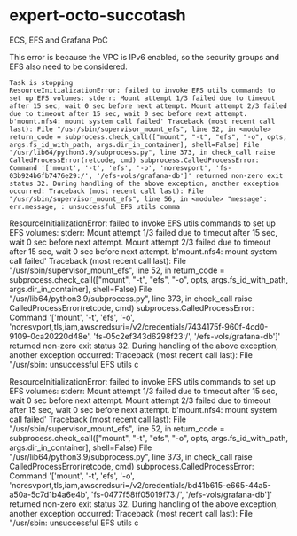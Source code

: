 # expert-octo-succotash
ECS, EFS and Grafana PoC


This error is because the VPC is IPv6 enabled, so the security groups and EFS also need to be considered.

```
Task is stopping
ResourceInitializationError: failed to invoke EFS utils commands to set up EFS volumes: stderr: Mount attempt 1/3 failed due to timeout after 15 sec, wait 0 sec before next attempt. Mount attempt 2/3 failed due to timeout after 15 sec, wait 0 sec before next attempt. b'mount.nfs4: mount system call failed' Traceback (most recent call last): File "/usr/sbin/supervisor_mount_efs", line 52, in <module> return_code = subprocess.check_call(["mount", "-t", "efs", "-o", opts, args.fs_id_with_path, args.dir_in_container], shell=False) File "/usr/lib64/python3.9/subprocess.py", line 373, in check_call raise CalledProcessError(retcode, cmd) subprocess.CalledProcessError: Command '['mount', '-t', 'efs', '-o', 'noresvport', 'fs-03b924b6fb7476e29:/', '/efs-vols/grafana-db']' returned non-zero exit status 32. During handling of the above exception, another exception occurred: Traceback (most recent call last): File "/usr/sbin/supervisor_mount_efs", line 56, in <module> "message": err.message, : unsuccessful EFS utils comma
```

ResourceInitializationError: failed to invoke EFS utils commands to set up EFS volumes: stderr: Mount attempt 1/3 failed due to timeout after 15 sec, wait 0 sec before next attempt. Mount attempt 2/3 failed due to timeout after 15 sec, wait 0 sec before next attempt. b'mount.nfs4: mount system call failed' Traceback (most recent call last): File "/usr/sbin/supervisor_mount_efs", line 52, in <module> return_code = subprocess.check_call(["mount", "-t", "efs", "-o", opts, args.fs_id_with_path, args.dir_in_container], shell=False) File "/usr/lib64/python3.9/subprocess.py", line 373, in check_call raise CalledProcessError(retcode, cmd) subprocess.CalledProcessError: Command '['mount', '-t', 'efs', '-o', 'noresvport,tls,iam,awscredsuri=/v2/credentials/7434175f-960f-4cd0-9109-0ca20220d48e', 'fs-05c2ef343d6298f23:/', '/efs-vols/grafana-db']' returned non-zero exit status 32. During handling of the above exception, another exception occurred: Traceback (most recent call last): File "/usr/sbin: unsuccessful EFS utils c


ResourceInitializationError: failed to invoke EFS utils commands to set up EFS volumes: stderr: Mount attempt 1/3 failed due to timeout after 15 sec, wait 0 sec before next attempt. Mount attempt 2/3 failed due to timeout after 15 sec, wait 0 sec before next attempt. b'mount.nfs4: mount system call failed' Traceback (most recent call last): File "/usr/sbin/supervisor_mount_efs", line 52, in <module> return_code = subprocess.check_call(["mount", "-t", "efs", "-o", opts, args.fs_id_with_path, args.dir_in_container], shell=False) File "/usr/lib64/python3.9/subprocess.py", line 373, in check_call raise CalledProcessError(retcode, cmd) subprocess.CalledProcessError: Command '['mount', '-t', 'efs', '-o', 'noresvport,tls,iam,awscredsuri=/v2/credentials/bd41b615-e665-44a5-a50a-5c7d1b4a6e4b', 'fs-0477f58ff05019f73:/', '/efs-vols/grafana-db']' returned non-zero exit status 32. During handling of the above exception, another exception occurred: Traceback (most recent call last): File "/usr/sbin: unsuccessful EFS utils c